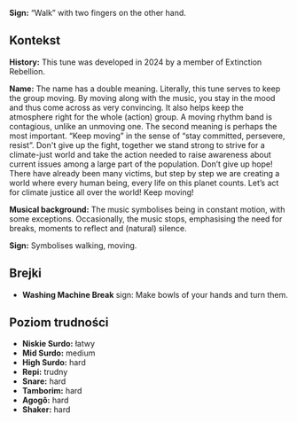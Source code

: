 **Sign:** “Walk” with two fingers on the other hand.

## Kontekst

**History:** This tune was developed in 2024 by a member of Extinction
Rebellion.

**Name:** The name has a double meaning. Literally, this tune serves to keep the
group moving. By moving along with the music, you stay in the mood and thus come
across as very convincing. It also helps keep the atmosphere right for the whole
(action) group. A moving rhythm band is contagious, unlike an unmoving one. The
second meaning is perhaps the most important. “Keep moving” in the sense of
“stay committed, persevere, resist”. Don't give up the fight, together we stand
strong to strive for a climate-just world and take the action needed to raise
awareness about current issues among a large part of the population. Don’t give
up hope! There have already been many victims, but step by step we are creating
a world where every human being, every life on this planet counts. Let’s act for
climate justice all over the world! Keep moving!

**Musical background:** The music symbolises being in constant motion, with some
exceptions. Occasionally, the music stops, emphasising the need for breaks,
moments to reflect and (natural) silence.

**Sign:** Symbolises walking, moving.

## Brejki

* **Washing Machine Break** sign: Make bowls of your hands and turn them.

## Poziom trudności

* **Niskie Surdo:** łatwy
* **Mid Surdo:** medium
* **High Surdo:** hard
* **Repi:** trudny
* **Snare:** hard
* **Tamborim:** hard
* **Agogô:** hard
* **Shaker:** hard
